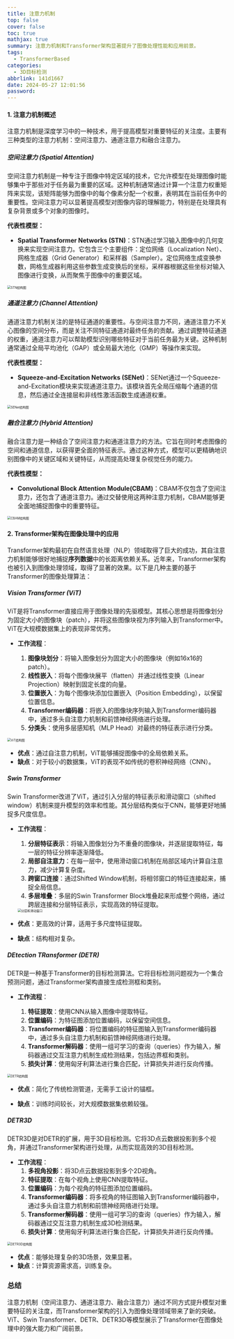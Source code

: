 ```yaml
---
title: 注意力机制
top: false
cover: false
toc: true
mathjax: true
summary: 注意力机制和Transformer架构显著提升了图像处理性能和应用前景。
tags:
  - TransformerBased
categories:
  - 3D目标检测
abbrlink: 141d1667
date: 2024-05-27 12:01:56
password:
---
```


#### 1. 注意力机制概述

注意力机制是深度学习中的一种技术，用于提高模型对重要特征的关注度。主要有三种类型的注意力机制：空间注意力、通道注意力和融合注意力。

##### 空间注意力 (Spatial Attention)

空间注意力机制是一种专注于图像中特定区域的技术，它允许模型在处理图像时能够集中于那些对于任务最为重要的区域。这种机制通常通过计算一个注意力权重矩阵来实现，该矩阵能够为图像中的每个像素分配一个权重，表明其在当前任务中的重要性。空间注意力可以显著提高模型对图像内容的理解能力，特别是在处理具有复杂背景或多个对象的图像时。

**代表性模型：**

- **Spatial Transformer Networks (STN\)**：STN通过学习输入图像中的几何变换来实现空间注意力。它包含三个主要组件：定位网络（Localization Net）、网格生成器（Grid Generator）和采样器（Sampler）。定位网络生成变换参数，网格生成器利用这些参数生成变换后的坐标，采样器根据这些坐标对输入图像进行变换，从而聚焦于图像中的重要区域。

<img src="./attention/image-20240527153100117.png" alt="STN结构图" style="zoom: 50%;" />

##### 通道注意力 (Channel Attention)

通道注意力机制关注的是特征通道的重要性。与空间注意力不同，通道注意力不关心图像的空间分布，而是关注不同特征通道对最终任务的贡献。通过调整特征通道的权重，通道注意力可以帮助模型识别哪些特征对于当前任务最为关键。这种机制通常通过全局平均池化（GAP）或全局最大池化（GMP）等操作来实现。

**代表性模型：**

- **Squeeze-and-Excitation Networks (SENet\)**：SENet通过一个Squeeze-and-Excitation模块来实现通道注意力。该模块首先全局压缩每个通道的信息，然后通过全连接层和非线性激活函数生成通道权重。

<img src="./attention/image-20240527152746304.png" alt="SENet结构图" style="zoom: 50%;" />

##### 融合注意力 (Hybrid Attention)

融合注意力是一种结合了空间注意力和通道注意力的方法。它旨在同时考虑图像的空间和通道信息，以获得更全面的特征表示。通过这种方式，模型可以更精确地识别图像中的关键区域和关键特征，从而提高处理复杂视觉任务的能力。

**代表性模型：**

- **Convolutional Block Attention Module(CBAM\)**：CBAM不仅包含了空间注意力，还包含了通道注意力。通过交替使用这两种注意力机制，CBAM能够更全面地捕捉图像中的重要特征。

<img src="./attention/image-20240527152340460.png" alt="CBAM结构图" style="zoom: 50%;" />

#### 2. Transformer架构在图像处理中的应用

Transformer架构最初在自然语言处理（NLP）领域取得了巨大的成功，其自注意力机制能够很好地捕捉**序列数据**中的长距离依赖关系。近年来，Transformer架构也被引入到图像处理领域，取得了显著的效果。以下是几种主要的基于Transformer的图像处理算法：

##### Vision Transformer (ViT)

ViT是将Transformer直接应用于图像处理的先驱模型。其核心思想是将图像划分为固定大小的图像块（patch），并将这些图像块视为序列输入到Transformer中。ViT在大规模数据集上的表现非常优秀。

- **工作流程**：

  1. **图像块划分**：将输入图像划分为固定大小的图像块（例如16x16的patch）。
  2. **线性嵌入**：将每个图像块展平（flatten）并通过线性变换（Linear Projection）映射到固定长度的向量。
  3. **位置嵌入**：为每个图像块添加位置嵌入（Position Embedding），以保留位置信息。
  4. **Transformer编码器**：将嵌入的图像块序列输入到Transformer编码器中，通过多头自注意力机制和前馈神经网络进行处理。
  5. **分类头**：使用多层感知机（MLP Head）对最终的特征表示进行分类。

<img src="./attention/image-20240527153441940.png" alt="ViT结构图" style="zoom:50%;" />

- **优点**：通过自注意力机制，ViT能够捕捉图像中的全局依赖关系。
- **缺点**：对于较小的数据集，ViT的表现不如传统的卷积神经网络（CNN）。

##### Swin Transformer

Swin Transformer改进了ViT，通过引入分层的特征表示和滑动窗口（shifted window）机制来提升模型的效率和性能。其分层结构类似于CNN，能够更好地捕捉多尺度信息。

- **工作流程**：

  1. **分层特征表示**：将输入图像划分为不重叠的图像块，并逐层提取特征，每一层的特征分辨率逐渐降低。
  2. **局部自注意力**：在每一层中，使用滑动窗口机制在局部区域内计算自注意力，减少计算复杂度。
  3. **跨窗口连接**：通过Shifted Window机制，将相邻窗口的特征连接起来，捕捉全局信息。
  4. **多层堆叠**：多层的Swin Transformer Block堆叠起来形成整个网络，通过跨层连接和分层特征表示，实现高效的特征提取。
  
  <img src="./attention/image-20240527192258763.png" alt="分层和滑动窗口" style="zoom:50%;" />

- **优点**：更高效的计算，适用于多尺度特征提取。
- **缺点**：结构相对复杂。

##### DEtection TRansformer (DETR)

DETR是一种基于Transformer的目标检测算法。它将目标检测问题视为一个集合预测问题，通过Transformer架构直接生成检测框和类别。

- **工作流程**：

  1. **特征提取**：使用CNN从输入图像中提取特征。
  2. **位置编码**：为特征图添加位置编码，以保留空间信息。
  3. **Transformer编码器**：将位置编码的特征图输入到Transformer编码器中，通过多头自注意力机制和前馈神经网络进行处理。
  4. **Transformer解码器**：使用一组可学习的查询（queries）作为输入，解码器通过交互注意力机制生成检测结果，包括边界框和类别。
  5. **损失计算**：使用匈牙利算法进行集合匹配，计算损失并进行反向传播。

<img src="./attention/image-20240527155834911.png" alt="DETR结构图" style="zoom:50%;" />

- **优点**：简化了传统检测管道，无需手工设计的锚框。

- **缺点**：训练时间较长，对大规模数据集依赖较强。

##### DETR3D

DETR3D是对DETR的扩展，用于3D目标检测。它将3D点云数据投影到多个视角，并通过Transformer架构进行处理，从而实现高效的3D目标检测。

- **工作流程**：
  1. **多视角投影**：将3D点云数据投影到多个2D视角。
  2. **特征提取**：在每个视角上使用CNN提取特征。
  3. **位置编码**：为每个视角的特征图添加位置编码。
  4. **Transformer编码器**：将多视角的特征图输入到Transformer编码器中，通过多头自注意力机制和前馈神经网络进行处理。
  5. **Transformer解码器**：使用一组可学习的查询（queries）作为输入，解码器通过交互注意力机制生成3D检测结果。
  6. **损失计算**：使用匈牙利算法进行集合匹配，计算损失并进行反向传播。

<img src="./attention/image-20240527155702173.png" alt="DETR3D结构图" style="zoom:50%;" />

- **优点**：能够处理复杂的3D场景，效果显著。
- **缺点**：计算资源需求高，训练复杂。

### 总结

注意力机制（空间注意力、通道注意力、融合注意力）通过不同方式提升模型对重要特征的关注度，而Transformer架构的引入为图像处理领域带来了新的突破。ViT、Swin Transformer、DETR、DETR3D等模型展示了Transformer在图像处理中的强大能力和广阔前景。
